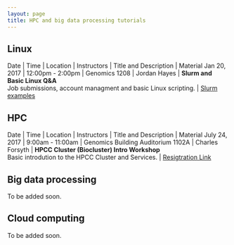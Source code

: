 ```yaml
---
layout: page
title: HPC and big data processing tutorials
---
```


## Linux

Date         | Time             | Location      | Instructors  | Title and Description | Material
Jan 20, 2017 | 12:00pm - 2:00pm | Genomics 1208 | Jordan Hayes | **Slurm and Basic Linux Q&A**<br/>Job submissions, account managment and basic Linux scripting. | [Slurm examples](http://biocluster.ucr.edu/~jhayes/slurm/examples/)

## HPC

Date         | Time             | Location      | Instructors  | Title and Description | Material
July 24, 2017 | 9:00am - 11:00am | Genomics Building Auditorium 1102A | Charles Forsyth | **HPCC Cluster (Biocluster) Intro Workshop**<br/>Basic introdution to the HPCC Cluster and Services. | [Resigtration Link](https://goo.gl/forms/F71zGycJSwgWOggg2)

## Big data processing

To be added soon.


## Cloud computing

To be added soon.


